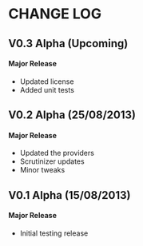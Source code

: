 CHANGE LOG
==========


## V0.3 Alpha (Upcoming)
#### Major Release

* Updated license
* Added unit tests


## V0.2 Alpha (25/08/2013)
#### Major Release

* Updated the providers
* Scrutinizer updates
* Minor tweaks


## V0.1 Alpha (15/08/2013)
#### Major Release

* Initial testing release
